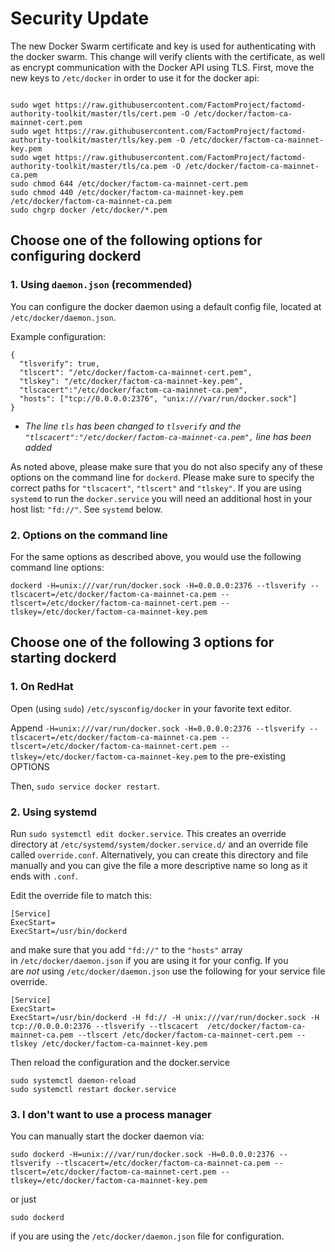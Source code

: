 # Security Update
The new Docker Swarm certificate and key is used for authenticating with the docker swarm.  This change will verify clients with the certificate, as well as encrypt communication with the Docker API using TLS. First, move the new keys to `/etc/docker` in order to use it for the docker api:

```

sudo wget https://raw.githubusercontent.com/FactomProject/factomd-authority-toolkit/master/tls/cert.pem -O /etc/docker/factom-ca-mainnet-cert.pem
sudo wget https://raw.githubusercontent.com/FactomProject/factomd-authority-toolkit/master/tls/key.pem -O /etc/docker/factom-ca-mainnet-key.pem
sudo wget https://raw.githubusercontent.com/FactomProject/factomd-authority-toolkit/master/tls/ca.pem -O /etc/docker/factom-ca-mainnet-ca.pem
sudo chmod 644 /etc/docker/factom-ca-mainnet-cert.pem
sudo chmod 440 /etc/docker/factom-ca-mainnet-key.pem /etc/docker/factom-ca-mainnet-ca.pem
sudo chgrp docker /etc/docker/*.pem

```
## Choose one of the following options for configuring dockerd

### 1. Using `daemon.json` (recommended)

You can configure the docker daemon using a default config file, located at
`/etc/docker/daemon.json`. 

Example configuration:
```
{
  "tlsverify": true,
  "tlscert": "/etc/docker/factom-ca-mainnet-cert.pem",
  "tlskey": "/etc/docker/factom-ca-mainnet-key.pem",
  "tlscacert":"/etc/docker/factom-ca-mainnet-ca.pem",
  "hosts": ["tcp://0.0.0.0:2376", "unix:///var/run/docker.sock"]
}
```
 - *The line `tls` has been changed to `tlsverify`  and the `"tlscacert":"/etc/docker/factom-ca-mainnet-ca.pem",` line has been added*

As noted above, please make sure that you do not also specify any of these
options on the command line for `dockerd`. Please make sure to specify the
correct paths for `"tlscacert"`, `"tlscert"` and `"tlskey"`. If you are using `systemd` to run
the `docker.service` you will need an additional host in your host list:
`"fd://"`. See `systemd` below.

### 2. Options on the command line

For the same options as described above, you would use the following command line options:
```
dockerd -H=unix:///var/run/docker.sock -H=0.0.0.0:2376 --tlsverify --tlscacert=/etc/docker/factom-ca-mainnet-ca.pem --tlscert=/etc/docker/factom-ca-mainnet-cert.pem --tlskey=/etc/docker/factom-ca-mainnet-key.pem
```
## Choose one of the following 3 options for starting dockerd

### 1. On RedHat
Open (using `sudo`) `/etc/sysconfig/docker` in your favorite text editor.

Append `-H=unix:///var/run/docker.sock -H=0.0.0.0:2376 --tlsverify --tlscacert=/etc/docker/factom-ca-mainnet-ca.pem --tlscert=/etc/docker/factom-ca-mainnet-cert.pem --tlskey=/etc/docker/factom-ca-mainnet-key.pem` to the pre-existing OPTIONS

Then, `sudo service docker restart`.

### 2. Using systemd
Run `sudo systemctl edit docker.service`. This creates an override directory at `/etc/systemd/system/docker.service.d/` and an override file called `override.conf`. Alternatively, you can create this directory and file manually and you can give the file a more descriptive name so long as it ends with `.conf`.

Edit the override file to match this:

```
[Service]
ExecStart=
ExecStart=/usr/bin/dockerd
```

and make sure that you add `"fd://"` to the `"hosts"` array in `/etc/docker/daemon.json` if you are using it for your config.
If you are *not* using `/etc/docker/daemon.json` use the following for your service file override.

```
[Service]
ExecStart=
ExecStart=/usr/bin/dockerd -H fd:// -H unix:///var/run/docker.sock -H tcp://0.0.0.0:2376 --tlsverify --tlscacert  /etc/docker/factom-ca-mainnet-ca.pem --tlscert /etc/docker/factom-ca-mainnet-cert.pem --tlskey /etc/docker/factom-ca-mainnet-key.pem
```

Then reload the configuration and the docker.service

```
sudo systemctl daemon-reload
sudo systemctl restart docker.service
```

### 3. I don't want to use a process manager

You can manually start the docker daemon via:

```
sudo dockerd -H=unix:///var/run/docker.sock -H=0.0.0.0:2376 --tlsverify --tlscacert=/etc/docker/factom-ca-mainnet-ca.pem --tlscert=/etc/docker/factom-ca-mainnet-cert.pem --tlskey=/etc/docker/factom-ca-mainnet-key.pem
```
or just
```
sudo dockerd
```
if you are using the `/etc/docker/daemon.json` file for configuration.


